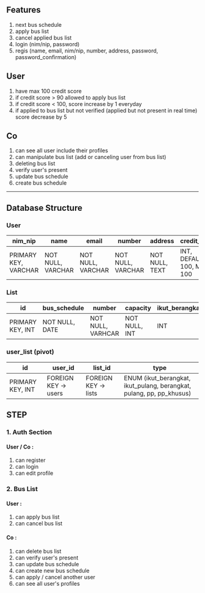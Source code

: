 ## Features
1. next bus schedule
2. apply bus list
3. cancel applied bus list
4. login (nim/nip, password)
5. regis (name, email, nim/nip, number, address, password, password_confirmation)

## User
1. have max 100 credit score
2. if credit score > 90 allowed to apply bus list
3. if credit score < 100, score increase by 1 everyday
4. if applied to bus list but not verified (applied but not present in real time) score decrease by 5

## Co
1. can see all user include their profiles
2. can manipulate bus list (add or canceling user from bus list)
3. deleting bus list
4. verify user's present
5. update bus schedule
6. create bus schedule

---

## Database Structure

### User
 nim_nip | name | email | number | address | credit_score | password | role
 --------|------|-------|--------|---------|--------------|----------|-----
 PRIMARY KEY, VARCHAR | NOT NULL, VARCHAR | NOT NULL, VARCHAR | NOT NULL, VARCHAR | NOT NULL, TEXT | INT, DEFAULT = 100, MAX = 100 | NOT NULL, VARCHAR | ENUM (user, Co, admin)

### List
 id | bus_schedule | number | capacity | ikut_berangkat | ikut_pulang | berangkat | pulang | pp | pp_khusus
 ---|--------------|--------|----------|----------------|-------------|----------|--------|----|----------
 PRIMARY KEY, INT | NOT NULL, DATE | NOT NULL, VARHCAR | NOT NULL, INT | INT | INT | INT | INT | INT | INT

### user_list (pivot)
id | user_id | list_id | type
---|---------|---------|-----
PRIMARY KEY, INT | FOREIGN KEY -> users | FOREIGN KEY -> lists | ENUM (ikut_berangkat, ikut_pulang, berangkat, pulang, pp, pp_khusus)


## STEP
### 1. Auth Section
#### User / Co :
1. can register
2. can login
3. can edit profile

### 2. Bus List
#### User :
1. can apply bus list
2. can cancel bus list

#### Co :
1. can delete bus list
2. can verify user's present
3. can update bus schedule
4. can create new bus schedule
5. can apply / cancel another user
6. can see all user's profiles